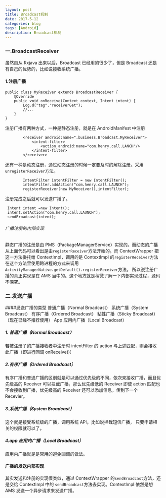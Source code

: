 ```yaml
---
layout: post
title: Broadcast机制
date: 2017-5-12
categories: blog
tags: [Android]
description: Broadcast机制
---
```


### 一.BroadcastReceiver

虽然自从 Rxjava 出来以后，Broadcast 已经用的很少了，但是 Broadcast 还是有自己的优势的，比如说接收系统广播。

#### 1.注册广播

```
public class MyReceiver extends BroadcastReceiver {
    @Override
    public void onReceive(Context context, Intent intent) {
        Log.d("tag","receiverGet");
        //...
    }
}
```

注册广播有两种方式，一种是静态注册，就是在 AndroidManifest 中注册

```
        <receiver android:name=".business.Broadcast.MyReceiver">
            <intent-filter>
                <action android:name="com.henry.call.LANCH"/>
            </intent-filter>
        </receiver>
```

还有一种是动态注册，通过动态注册的时候一定要及时的解除注册。采用`unregisterReceiver`方法。

```
        IntentFilter intentFilter = new IntentFilter();
        intentFilter.addAction("com.henry.call.LAUNCH");
        registerReceiver(new MyReceiver(),intentFilter);
```

注册完成之后就可以发送广播了。

```
 Intent intent =new Intent();
 intent.setAction("com.henry.call.LAUNCH");
 sendBroadcast(intent);
```

###### 广播注册的内部实现

静态广播的注册是由 PMS（PackageManagerService）实现的。而动态的广播从上面代码可以看出是由`registerReceiver`方法开始的。而 ContextWrapper 把这一方法委托给 ContextImpl，调用的是 ContextImpl 的`registerReceiver`方法
在这个方法里使用跨进程的方式来调用`ActivityManagerNative.getDefault().registerReceiver`方法。
所以说注册广播的真正实现是在 AMS 当中的。这个地方就是稍微了解一下内部实现过程，源码不深究。

### 二.发送广播

####发送广播的类型
普通广播（Normal Broadcast）
系统广播（System Broadcast）
有序广播（Ordered Broadcast）
粘性广播（Sticky Broadcast）（现在已经不推荐使用）
App 应用内广播（Local Broadcast）

##### 1. 普通广播（Normal Broadcast）

若被注册了的广播接收者中注册时 intentFilter 的 action 与上述匹配，则会接收此广播（即进行回调 onReceive()）

##### 2.有序广播（Ordered Broadcast）

有序广播和普通广播的区别就是可以通过优先级的不同，依次来接收广播，而且优先级高的 Receiver 可以拦截广播，那么优先级低的 Receiver 即使 action 匹配也不会接收到广播，优先级高的 Receiver 还可以添加信息，传到下一个 Recevier。

##### 3.系统广播（System Broadcast）

这个就是接受系统级的广播，调用系统 API，比如说拦截短信广播，
只要申请相关的权限就可以了。

##### 4.app 应用内广播（Local Broadcast）

应用内广播就是是常用的避免回调的做法。

#### 广播的发送内部实现

其实发送和注册的实现很类似，通过 ContextWrapper 的`sendBroadcast`方法，还是交给 ContextImpl 中的 `sendBroadcast`方法去实现。ContextImpl 依然是想 AMS 发送一个异步请求来发送广播。
